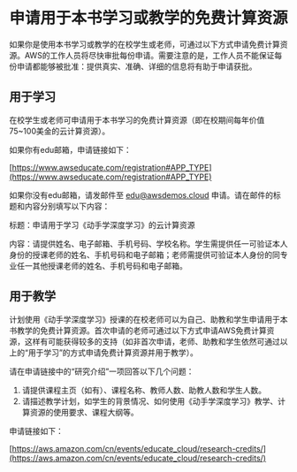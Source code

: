 # 申请用于本书学习或教学的免费计算资源

如果你是使用本书学习或教学的在校学生或老师，可通过以下方式申请免费计算资源。AWS的工作人员将尽快审批每份申请。需要注意的是，工作人员不能保证每份申请都能够被批准：提供真实、准确、详细的信息将有助于申请获批。


## 用于学习

在校学生或老师可申请用于本书学习的免费计算资源（即在校期间每年价值75~100美金的云计算资源）。

如果你有edu邮箱，申请链接如下：

[https://www.awseducate.com/registration#APP_TYPE](https://www.awseducate.com/registration#APP_TYPE)

如果你没有edu邮箱，请发邮件至 edu@awsdemos.cloud 申请。请在邮件的标题和内容分别填写以下内容：

标题：申请用于学习《动手学深度学习》的云计算资源

内容：请提供姓名、电子邮箱、手机号码、学校名称。学生需提供任一可验证本人身份的授课老师的姓名、手机号码和电子邮箱；老师需提供可验证本人身份的同专业任一其他授课老师的姓名、手机号码和电子邮箱。


## 用于教学

计划使用《动手学深度学习》授课的在校老师可以为自己、助教和学生申请用于本书教学的免费计算资源。首次申请的老师可通过以下方式申请AWS免费计算资源，这样有可能获得较多的支持（如非首次申请，老师、助教和学生依然可通过以上的“用于学习”的方式申请免费计算资源并用于教学）。

请在申请链接中的“研究介绍”一项回答以下几个问题：

1. 请提供课程主页（如有）、课程名称、教师人数、助教人数和学生人数。
2. 请描述教学计划，如学生的背景情况、如何使用《动手学深度学习》教学、计算资源的使用要求、课程大纲等。

申请链接如下：

[https://aws.amazon.com/cn/events/educate_cloud/research-credits/](https://aws.amazon.com/cn/events/educate_cloud/research-credits/)
